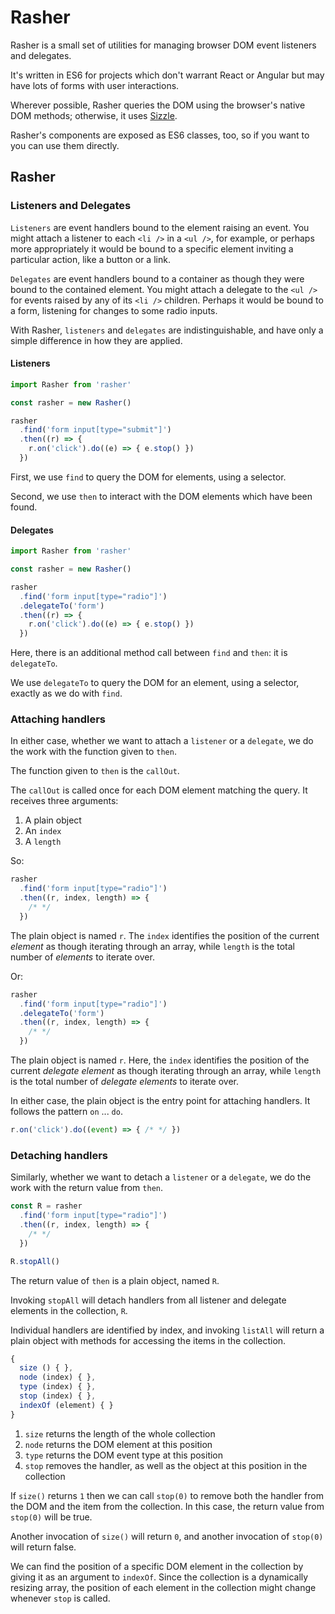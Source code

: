 # Rasher

Rasher is a small set of utilities for managing browser DOM event listeners and delegates.

It's written in ES6 for projects which don't warrant React or Angular but may have lots of forms with user interactions.

Wherever possible, Rasher queries the DOM using the browser's native DOM methods; otherwise, it uses [Sizzle](https://sizzlejs.com/).

Rasher's components are exposed as ES6 classes, too, so if you want to you can use them directly.

## Rasher

### Listeners and Delegates

`Listeners` are event handlers bound to the element raising an event. You might attach a listener to each `<li />` in a `<ul />`, for example, or perhaps more appropriately it would be bound to a specific element inviting a particular action, like a button or a link.


`Delegates` are event handlers bound to a container as though they were bound to the contained element. You might attach a delegate to the `<ul />` for events raised by any of its `<li />` children. Perhaps it would be bound to a form, listening for changes to some radio inputs.

With Rasher, `listeners` and `delegates` are indistinguishable, and have only a simple difference in how they are applied.

#### Listeners

```javascript
import Rasher from 'rasher'

const rasher = new Rasher()

rasher
  .find('form input[type="submit"]')
  .then((r) => {
    r.on('click').do((e) => { e.stop() })
  })
```

First, we use `find` to query the DOM for elements, using a selector.

Second, we use `then` to interact with the DOM elements which have been found.

#### Delegates

```javascript
import Rasher from 'rasher'

const rasher = new Rasher()

rasher
  .find('form input[type="radio"]')
  .delegateTo('form')
  .then((r) => {
    r.on('click').do((e) => { e.stop() })
  })
```

Here, there is an additional method call between `find` and `then`: it is `delegateTo`.

We use `delegateTo` to query the DOM for an element, using a selector, exactly as we do with `find`.


### Attaching handlers

In either case, whether we want to attach a `listener` or a `delegate`, we do the work with the function given to `then`.

The function given to `then` is the `callOut`.

The `callOut` is called once for each DOM element matching the query. It receives three arguments:

1. A plain object
2. An `index`
2. A `length`

So:

```javascript
rasher
  .find('form input[type="radio"]')
  .then((r, index, length) => {
    /* */
  })
```

The plain object is named `r`. The `index` identifies the position of the current _element_ as though iterating through an array, while `length` is the total number of _elements_ to iterate over.

Or:

```javascript
rasher
  .find('form input[type="radio"]')
  .delegateTo('form')
  .then((r, index, length) => {
    /* */
  })
```

The plain object is named `r`. Here, the `index` identifies the position of the current _delegate element_ as though iterating through an array, while `length` is the total number of _delegate elements_ to iterate over.

In either case, the plain object is the entry point for attaching handlers. It follows the pattern `on` ... `do`.

```javascript
r.on('click').do((event) => { /* */ })
```

### Detaching handlers

Similarly, whether we want to detach a `listener` or a `delegate`, we do the work with the return value from `then`.

```javascript
const R = rasher
  .find('form input[type="radio"]')
  .then((r, index, length) => {
    /* */
  })

R.stopAll()
```

The return value of `then` is a plain object, named `R`.

Invoking `stopAll` will detach handlers from all listener and delegate elements in the collection, `R`.

Individual handlers are identified by index, and invoking `listAll` will return a plain object with methods for accessing the items in the collection.

```javascript
{
  size () { },
  node (index) { },
  type (index) { },
  stop (index) { },
  indexOf (element) { }
}
```

1. `size` returns the length of the whole collection
2. `node` returns the DOM element at this position
3. `type` returns the DOM event type at this position
4. `stop` removes the handler, as well as the object at this position in the collection

If `size()` returns `1` then we can call `stop(0)` to remove both the handler from the DOM and the item from the collection. In this case, the return value from `stop(0)` will be true.

Another invocation of `size()` will return `0`, and another invocation of `stop(0)` will return false.

We can find the position of a specific DOM element in the collection by giving it as an argument to `indexOf`. Since the collection is a dynamically resizing array, the position of each element in the collection might change whenever `stop` is called.

